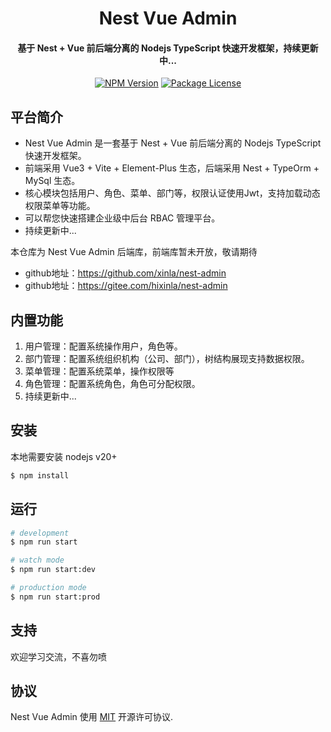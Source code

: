 <h1 align="center">Nest Vue Admin</h1>
<h4 align="center">基于 Nest + Vue 前后端分离的 Nodejs TypeScript 快速开发框架，持续更新中...</h4>
<p align="center">
<a href="https://www.npmjs.com/~nestjscore" target="_blank"><img src="https://img.shields.io/npm/v/@nestjs/core.svg" alt="NPM Version" /></a>
<a href="https://www.npmjs.com/~nestjscore" target="_blank"><img src="https://img.shields.io/npm/l/@nestjs/core.svg" alt="Package License" /></a>
</p>

## 平台简介

- Nest Vue Admin 是一套基于 Nest + Vue 前后端分离的 Nodejs TypeScript 快速开发框架。
- 前端采用 Vue3 + Vite + Element-Plus 生态，后端采用 Nest + TypeOrm + MySql 生态。
- 核心模块包括用户、角色、菜单、部门等，权限认证使用Jwt，支持加载动态权限菜单等功能。
- 可以帮您快速搭建企业级中后台 RBAC 管理平台。
- 持续更新中...

本仓库为 Nest Vue Admin 后端库，前端库暂未开放，敬请期待

- github地址：https://github.com/xinla/nest-admin
- github地址：https://gitee.com/hixinla/nest-admin

## 内置功能

1. 用户管理：配置系统操作用户，角色等。
2. 部门管理：配置系统组织机构（公司、部门），树结构展现支持数据权限。
3. 菜单管理：配置系统菜单，操作权限等
4. 角色管理：配置系统角色，角色可分配权限。
5. 持续更新中...

## 安装

本地需要安装 nodejs v20+

```bash
$ npm install
```

## 运行

```bash
# development
$ npm run start

# watch mode
$ npm run start:dev

# production mode
$ npm run start:prod
```

## 支持

欢迎学习交流，不喜勿喷

## 协议

Nest Vue Admin 使用 [MIT](LICENSE) 开源许可协议.
